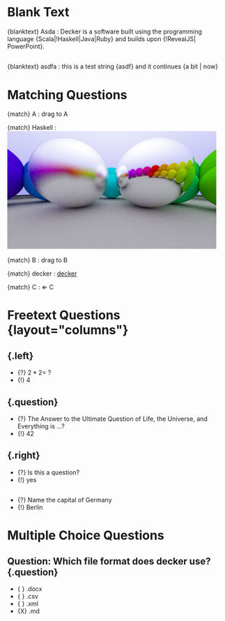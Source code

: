 ---
---

# Blank Text

{blanktext} Asda
: Decker is a software built using the programming language {Scala|!Haskell|Java|Ruby} and builds upon {!RevealJS| PowerPoint}.

##

{blanktext} asdfa
: this is a test string {asdf} and it continues {a bit | now}

# Matching Questions

{match} A
: drag to A

{match} Haskell 
: ![](include/06-metal.png)

{match} B
: drag to B

{match} decker
: [decker](http://go.uniwue.de/decker)

{match} C
: $\Leftarrow$ C

# Freetext Questions {layout="columns"}

## {.left} 
* {?} $2*2=~?$ 
* {!} 4

##  {.question}

* {?} The Answer to the Ultimate Question of Life, the Universe, and Everything is ...?
* {!} 42

## {.right}

* {?} Is this a question? 
* {!} yes

##

* {?} Name the capital of Germany
* {!} Berlin 

# Multiple Choice Questions

## Question: Which file format does decker use? {.question}

* { } .docx
* { } .csv
* { } .xml
* {X} .md

